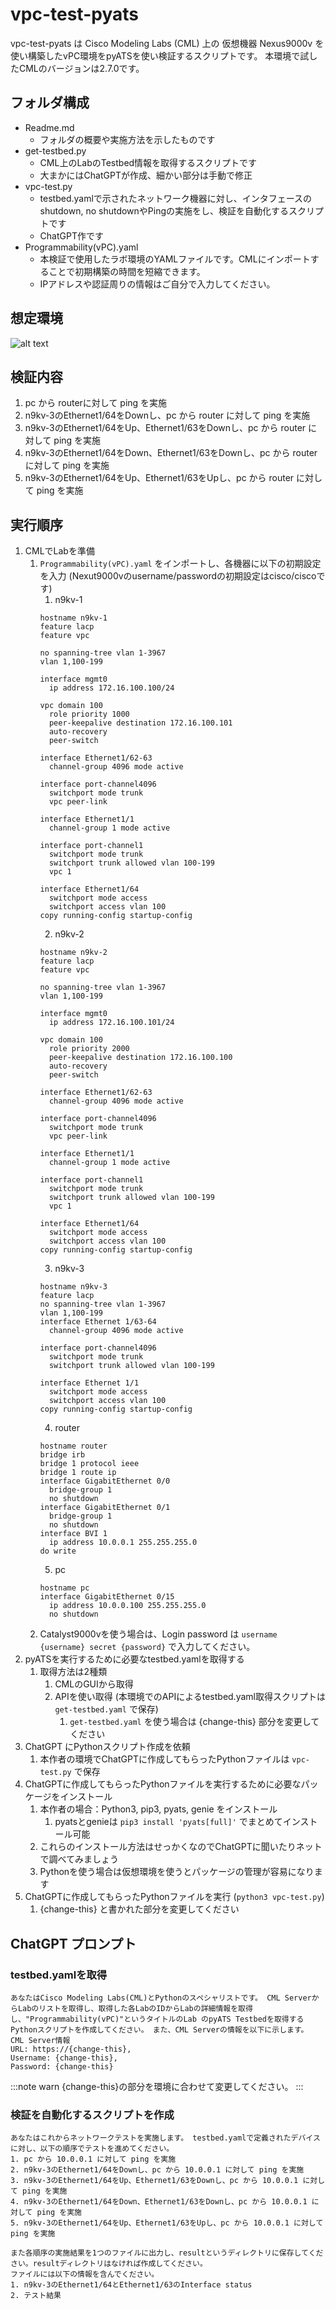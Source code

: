 # vpc-test-pyats

vpc-test-pyats は Cisco Modeling Labs (CML) 上の
仮想機器 Nexus9000v を使い構築したvPC環境をpyATSを使い検証するスクリプトです。
本環境で試したCMLのバージョンは2.7.0です。

## フォルダ構成
- Readme.md
  - フォルダの概要や実施方法を示したものです
- get-testbed.py
  - CML上のLabのTestbed情報を取得するスクリプトです
  - 大まかにはChatGPTが作成、細かい部分は手動で修正
- vpc-test.py
  - testbed.yamlで示されたネットワーク機器に対し、インタフェースのshutdown, no shutdownやPingの実施をし、検証を自動化するスクリプトです
  - ChatGPT作です
- Programmability(vPC).yaml
  - 本検証で使用したラボ環境のYAMLファイルです。CMLにインポートすることで初期構築の時間を短縮できます。
  - IPアドレスや認証周りの情報はご自分で入力してください。

## 想定環境
![alt text](想定環境_vPC.png)

## 検証内容
1. pc から routerに対して ping を実施
2. n9kv-3のEthernet1/64をDownし、pc から router に対して ping を実施 
3. n9kv-3のEthernet1/64をUp、Ethernet1/63をDownし、pc から router に対して ping を実施 
4. n9kv-3のEthernet1/64をDown、Ethernet1/63をDownし、pc から router に対して ping を実施
5. n9kv-3のEthernet1/64をUp、Ethernet1/63をUpし、pc から router に対して ping を実施 

## 実行順序
1. CMLでLabを準備
   1. ```Programmability(vPC).yaml``` をインポートし、各機器に以下の初期設定を入力 (Nexut9000vのusername/passwordの初期設定はcisco/ciscoです)
      1. n9kv-1
      ```
      hostname n9kv-1
      feature lacp
      feature vpc

      no spanning-tree vlan 1-3967
      vlan 1,100-199

      interface mgmt0
        ip address 172.16.100.100/24

      vpc domain 100
        role priority 1000
        peer-keepalive destination 172.16.100.101
        auto-recovery
        peer-switch

      interface Ethernet1/62-63
        channel-group 4096 mode active

      interface port-channel4096
        switchport mode trunk
        vpc peer-link

      interface Ethernet1/1
        channel-group 1 mode active

      interface port-channel1
        switchport mode trunk
        switchport trunk allowed vlan 100-199
        vpc 1

      interface Ethernet1/64
        switchport mode access
        switchport access vlan 100
      copy running-config startup-config
      ```
      2. n9kv-2
      ```
      hostname n9kv-2
      feature lacp
      feature vpc
      
      no spanning-tree vlan 1-3967
      vlan 1,100-199
      
      interface mgmt0
        ip address 172.16.100.101/24
      
      vpc domain 100
        role priority 2000
        peer-keepalive destination 172.16.100.100
        auto-recovery
        peer-switch
      
      interface Ethernet1/62-63
        channel-group 4096 mode active
      
      interface port-channel4096
        switchport mode trunk
        vpc peer-link
      
      interface Ethernet1/1
        channel-group 1 mode active
      
      interface port-channel1
        switchport mode trunk
        switchport trunk allowed vlan 100-199
        vpc 1
      
      interface Ethernet1/64
        switchport mode access
        switchport access vlan 100
      copy running-config startup-config
      ```
      3. n9kv-3
      ```
      hostname n9kv-3
      feature lacp
      no spanning-tree vlan 1-3967
      vlan 1,100-199
      interface Ethernet 1/63-64
        channel-group 4096 mode active
      
      interface port-channel4096
        switchport mode trunk
        switchport trunk allowed vlan 100-199
      
      interface Ethernet 1/1
        switchport mode access
        switchport access vlan 100
      copy running-config startup-config
      ```
      4. router
      ```
      hostname router
      bridge irb
      bridge 1 protocol ieee
      bridge 1 route ip
      interface GigabitEthernet 0/0
        bridge-group 1
        no shutdown
      interface GigabitEthernet 0/1
        bridge-group 1
        no shutdown
      interface BVI 1
        ip address 10.0.0.1 255.255.255.0
      do write
      ```
      5. pc
      ```
      hostname pc
      interface GigabitEthernet 0/15
        ip address 10.0.0.100 255.255.255.0
        no shutdown
      ```
   2. Catalyst9000vを使う場合は、Login password は ```username {username} secret {password}``` で入力してください。
2. pyATSを実行するために必要なtestbed.yamlを取得する
   1. 取得方法は2種類
      1. CMLのGUIから取得
      2. APIを使い取得 (本環境でのAPIによるtestbed.yaml取得スクリプトは ```get-testbed.yaml``` で保存)
         1. ```get-testbed.yaml``` を使う場合は {change-this} 部分を変更してください
3. ChatGPT にPythonスクリプト作成を依頼
   1. 本作者の環境でChatGPTに作成してもらったPythonファイルは ```vpc-test.py``` で保存
4. ChatGPTに作成してもらったPythonファイルを実行するために必要なパッケージをインストール
   1. 本作者の場合：Python3, pip3, pyats, genie をインストール
      1. pyatsとgenieは ```pip3 install 'pyats[full]'``` でまとめてインストール可能
   2. これらのインストール方法はせっかくなのでChatGPTに聞いたりネットで調べてみましょう
   3. Pythonを使う場合は仮想環境を使うとパッケージの管理が容易になります
5. ChatGPTに作成してもらったPythonファイルを実行 (```python3 vpc-test.py```)
   1. {change-this} と書かれた部分を変更してください

## ChatGPT プロンプト
### testbed.yamlを取得
```
あなたはCisco Modeling Labs(CML)とPythonのスペシャリストです。 CML ServerからLabのリストを取得し、取得した各LabのIDからLabの詳細情報を取得し、"Programmability(vPC)"というタイトルのLab のpyATS Testbedを取得するPythonスクリプトを作成してください。 また、CML Serverの情報を以下に示します。
CML Server情報
URL: https://{change-this}, 
Username: {change-this}, 
Password: {change-this}
```

:::note warn
{change-this}の部分を環境に合わせて変更してください。
:::

### 検証を自動化するスクリプトを作成
```
あなたはこれからネットワークテストを実施します。 testbed.yamlで定義されたデバイスに対し、以下の順序でテストを進めてください。 
1. pc から 10.0.0.1 に対して ping を実施 
2. n9kv-3のEthernet1/64をDownし、pc から 10.0.0.1 に対して ping を実施
3. n9kv-3のEthernet1/64をUp、Ethernet1/63をDownし、pc から 10.0.0.1 に対して ping を実施
4. n9kv-3のEthernet1/64をDown、Ethernet1/63をDownし、pc から 10.0.0.1 に対して ping を実施
5. n9kv-3のEthernet1/64をUp、Ethernet1/63をUpし、pc から 10.0.0.1 に対して ping を実施

また各順序の実施結果を1つのファイルに出力し、resultというディレクトリに保存してください。resultディレクトリはなければ作成してください。
ファイルには以下の情報を含んでください。
1. n9kv-3のEthernet1/64とEthernet1/63のInterface status
2. テスト結果
```